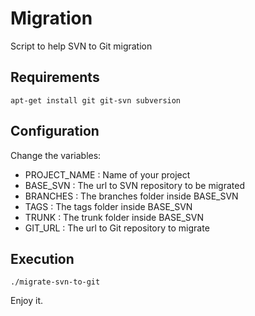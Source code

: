 # Migration

Script to help SVN to Git migration

## Requirements

```
apt-get install git git-svn subversion
```

## Configuration
Change the variables:
* PROJECT_NAME : Name of your project 
* BASE_SVN : The url to SVN repository to be migrated
* BRANCHES : The branches folder inside BASE_SVN
* TAGS : The tags folder inside BASE_SVN
* TRUNK : The trunk folder inside BASE_SVN
* GIT_URL : The url to Git repository to migrate

## Execution

```
./migrate-svn-to-git
```

Enjoy it.
